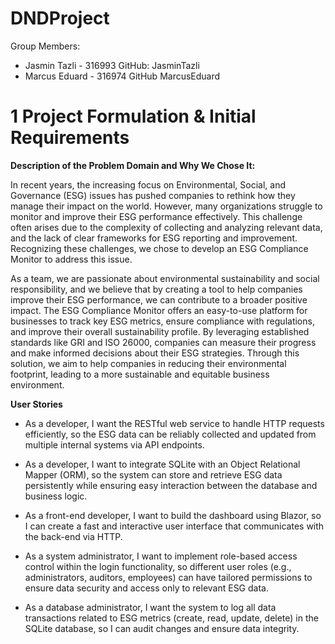 # DNDProject

Group Members: 
- Jasmin Tazli - 316993
    GitHub: JasminTazli
- Marcus Eduard - 316974
    GitHub MarcusEduard
  
# 1 Project Formulation & Initial Requirements
**Description of the Problem Domain and Why We Chose It:**

In recent years, the increasing focus on Environmental, Social, and Governance (ESG) issues has pushed companies to rethink how they manage their impact on the world. However, many organizations struggle to monitor and improve their ESG performance effectively. This challenge often arises due to the complexity of collecting and analyzing relevant data, and the lack of clear frameworks for ESG reporting and improvement. Recognizing these challenges, we chose to develop an ESG Compliance Monitor to address this issue.

As a team, we are passionate about environmental sustainability and social responsibility, and we believe that by creating a tool to help companies improve their ESG performance, we can contribute to a broader positive impact. The ESG Compliance Monitor offers an easy-to-use platform for businesses to track key ESG metrics, ensure compliance with regulations, and improve their overall sustainability profile. By leveraging established standards like GRI and ISO 26000, companies can measure their progress and make informed decisions about their ESG strategies. Through this solution, we aim to help companies in reducing their environmental footprint, leading to a more sustainable and equitable business environment.

**User Stories**
- As a developer, I want the RESTful web service to handle HTTP requests efficiently, so the ESG data can be reliably collected and updated from multiple internal systems via API endpoints.
  
- As a developer, I want to integrate SQLite with an Object Relational Mapper (ORM), so the system can store and retrieve ESG data persistently while ensuring easy interaction between the database and business logic.

- As a front-end developer, I want to build the dashboard using Blazor, so I can create a fast and interactive user interface that communicates with the back-end via HTTP.

- As a system administrator, I want to implement role-based access control within the login functionality, so different user roles (e.g., administrators, auditors, employees) can have tailored permissions to ensure data security and access only to relevant ESG data.

- As a database administrator, I want the system to log all data transactions related to ESG metrics (create, read, update, delete) in the SQLite database, so I can audit changes and ensure data integrity.
